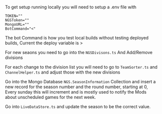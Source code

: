 To get setup running locally you will need to setup a .env file with 

```
TOKEN=""
NGSToken=""
MongoURL=""
BotCommand="<"
```

The bot Command is how you test local builds without testing deployed builds, Current the deploy variable is >

For new seaons you need to go into the ```NGSDivisons.ts``` And Add/Remove divisions

For each change to the division list you will need to go to ```TeamSorter.ts``` and ```ChannelHelper.ts``` and adjust those with the new divisions

Go into the Mongo Database ```NGS.SeasonInformation``` Collection and insert a new record for the season number and the round number, starting at 0, Every sunday this will increment and is mostly used to notify the Mods about unscheduled games for the next week.

Go into ```LiveDataStore.ts``` and update the season to be the correct value.
